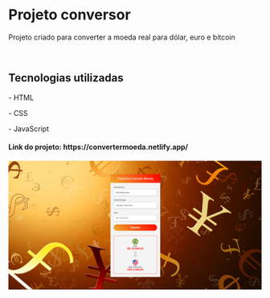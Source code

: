<h1>Projeto conversor</h1>
<p>Projeto criado para converter a moeda real para dólar, euro e bitcoin</p>
<br>
<h2>Tecnologias utilizadas</h2>
<p>- HTML</p>
<p>- CSS</p>
<p>- JavaScript</p>
<h4>Link do projeto: https://convertermoeda.netlify.app/</h4>
<img src="https://github.com/ericktanaka/Projeto-conversor/blob/master/Assets/Screenshot.png?raw=true">
